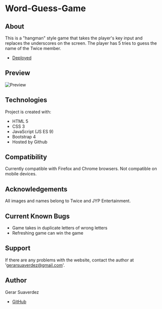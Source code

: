 # Word-Guess-Game

## About
This is a "hangman" style game that takes the player's key input and replaces the underscores on the screen. The player has 5 tries to guess the name of the Twice member. 
* [Deployed](https://gerarjon.github.io/Word-Guess-Game/#)

## Preview
![Preview](https://photos.app.goo.gl/T81C1DDy7D4MsbP76)

## Technologies 
Project is created with: 
* HTML 5
* CSS 3
* JavaScript (JS ES 9)
* Bootstrap 4
* Hosted by Github

## Compatibility
Currently compatible with Firefox and Chrome browsers. Not compatible on mobile devices.

## Acknowledgements
All images and names belong to Twice and JYP Entertainment.

## Current Known Bugs
* Game takes in duplicate letters of wrong letters
* Refreshing game can win the game

## Support
If there are any problems with the website, contact the author at 'gerarsuaverdez@gmail.com'.

## Author 
Gerar Suaverdez
* [GitHub](https://github.com/gerarjon)
